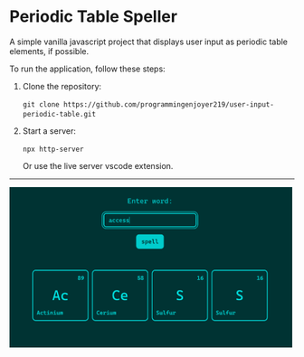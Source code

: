 # Periodic Table Speller

A simple vanilla javascript project that displays user input as periodic table elements, if possible.

To run the application, follow these steps:

1.  Clone the repository:

    `git clone https://github.com/programmingenjoyer219/user-input-periodic-table.git`

2.  Start a server:

    `npx http-server`

    Or use the live server vscode extension.

---

<img src="./sample.png" alt="screenshot of the application" width="500" />
